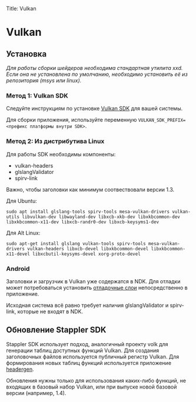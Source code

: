 Title: Vulkan

# Vulkan

## Установка

*Для работы сборки шейдеров необходима стандартная утилита xxd. Если она не установлена по умолчанию, необходимо установить её из репозитория (msys или linux).*

### Метод 1: Vulkan SDK

Следуйте инструкциям по установке [Vulkan SDK](https://www.lunarg.com/vulkan-sdk/) для вашей системы.

Для сборки приложения, используйте переменную `VULKAN_SDK_PREFIX=<префикс платформы внутри SDK>`.

### Метод 2: Из дистрибутива Linux

Для работы SDK необходимы компоненты:

* vulkan-headers
* glslangValidator
* spirv-link

Важно, чтобы заголовки как минимум соотвествовали версии 1.3.

Для Ubuntu:

```
sudo apt install glslang-tools spirv-tools mesa-vulkan-drivers vulkan-utils libvulkan-dev libwayland-dev libxcb-xkb-dev libxkbcommon-dev libxkbcommon-x11-dev libxcb-randr0-dev libxcb-keysyms1-dev
```

Для Alt Linux:

```
sudo apt-get install glslang vulkan-tools spirv-tools mesa-vulkan-drivers vulkan-headers libxcb-devel libxkbcommon-devel libxkbcommon-x11-devel libxcbutil-keysyms-devel xorg-proto-devel
```

### Android

Заголовки и загрузчик в Vulkan уже содержатся в NDK. Для отладки может потребоваться установить [отладочные слои](https://developer.android.com/ndk/guides/graphics/validation-layer) непосредственно в приложение.

Исходная система всё равно требует наличия glslangValidator и spirv-link, которые не входят в NDK.

## Обновление Stappler SDK

Stappler SDK использует подход, аналогичный проекту volk для генерации таблиц доступных функций Vulkan. Для создания заголовочных файлов используется публичный регистр Vulkan. Для формирования новых таблиц функций используется приложение [headergen](https://github.com/libstappler/libstappler-xenolith/tree/master/utils/headergen).

Обновления нужны только для использования каких-либо функций, не входящих в базовый набор Vulkan, или при выпуске новой базовой версии (например, 1.4).
